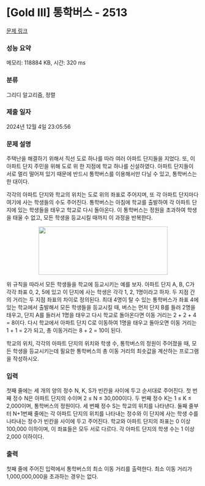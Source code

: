 # [Gold III] 통학버스 - 2513 

[문제 링크](https://www.acmicpc.net/problem/2513) 

### 성능 요약

메모리: 118884 KB, 시간: 320 ms

### 분류

그리디 알고리즘, 정렬

### 제출 일자

2024년 12월 4일 23:05:56

### 문제 설명

<p>주택난을 해결하기 위해서 직선 도로 하나를 따라 여러 아파트 단지들을 지었다. 또, 이 아파트 단지 주민을 위해 도로 위 한 지점에 학교 하나를 신설하였다. 아파트 단지들이 서로 멀리 떨어져 있기 때문에 반드시 통학버스를 이용해서만 다닐 수 있고, 통학버스는 한 대이다.</p>

<p>각각의 아파트 단지와 학교의 위치는 도로 위의 좌표로 주어지며, 또 각 아파트 단지마다 여기에 사는 학생들의 수도 주어진다. 통학버스는 아침에 학교를 출발하여 각 아파트 단지에 있는 학생들을 태우고 학교로 다시 돌아온다. 이 통학버스는 정원을 초과하여 학생을 태울 수 없고, 모든 학생을 등교시킬 때까지 이 과정을 반복한다. </p>

<p style="text-align: center;"><img alt="" src="https://upload.acmicpc.net/636f2f28-7c2e-45fc-8fdb-010db25c8a4d/-/preview/" style="width: 337px; height: 126px;"></p>

<p>위 규칙을 따라서 모든 학생들을 학교에 등교시키는 예를 보자. 아파트 단지 A, B, C가 각각 좌표 0, 2, 5에 있고 이 단지에 사는 학생은 각각 1, 2, 1명이라고 하자. 두 지점 간의 거리는 두 지점 좌표의 차이로 정의된다. 최대 4명이 탈 수 있는 통학버스가 좌표 4에 있는 학교에서 출발해서 모든 학생들을 등교시킬 때, 버스는 먼저 단지 B를 들러 2명을 태우고, 단지 A를 들러서 1명을 태우고 다시 학교로 돌아온다면 이동 거리는 2 + 2 + 4 = 8이다. 다시 학교에서 아파트 단지 C로 이동하여 1명을 태우고 돌아오면 이동 거리는 1 + 1 = 2가 되고, 총 이동거리는 8 + 2 = 10이 된다. </p>

<p>학교의 위치, 각각의 아파트 단지의 위치와 학생 수, 통학버스의 정원이 주어졌을 때, 모든 학생을 등교시키는데 필요한 통학버스의 총 이동 거리의 최솟값을 계산하는 프로그램을 작성하시오. </p>

### 입력 

 <p>첫째 줄에는 세 개의 양의 정수 N, K, S가 빈칸을 사이에 두고 순서대로 주어진다. 첫 번째 정수 N은 아파트 단지의 수이며 2 ≤ N ≤ 30,000이다. 두 번째 정수 K는 1 ≤ K ≤ 2,000이며, 통학버스의 정원이다. 세 번째 정수 S는 학교의 위치를 나타낸다. 둘째 줄부터 N+1번째 줄에는 각 아파트 단지의 위치를 나타내는 정수와 이 단지에 사는 학생 수를 나타내는 정수가 빈칸을 사이에 두고 주어진다. 학교와 아파트 단지의 좌표는 0 이상 100,000 이하이며, 이 좌표들은 모두 서로 다르다. 각 아파트 단지의 학생 수는 1 이상 2,000 이하이다. </p>

### 출력 

 <p>첫째 줄에 주어진 입력에서 통학버스의 최소 이동 거리를 출력한다. 최소 이동 거리가 1,000,000,000을 초과하는 경우는 없다.  </p>

